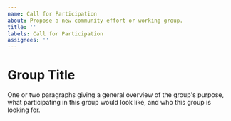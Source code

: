 ```yaml
---
name: Call for Participation
about: Propose a new community effort or working group.
title: ''
labels: Call for Participation
assignees: ''
---
```


# Group Title

One or two paragraphs giving a general overview of the group's purpose, what participating in this group would look like, and who this group is looking for.
